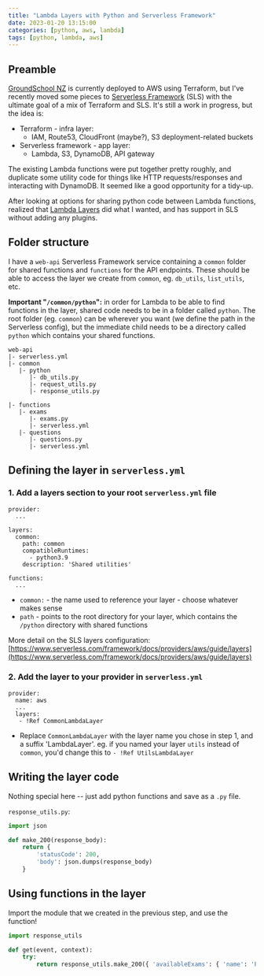 ```yaml
---
title: "Lambda Layers with Python and Serverless Framework"
date: 2023-01-20 13:15:00
categories: [python, aws, lambda]
tags: [python, lambda, aws]
---
```


## Preamble

[GroundSchool NZ](https://groundschool.co.nz) is currently deployed to AWS using Terraform, but I've recently moved some pieces to [Serverless Framework](https://www.serverless.com) (SLS) with the ultimate goal of a mix of Terraform and SLS. It's still a work in progress, but the idea is:
 - Terraform - infra layer:
   - IAM, Route53, CloudFront (maybe?), S3 deployment-related buckets
 - Serverless framework - app layer:
   - Lambda, S3, DynamoDB, API gateway

The existing Lambda functions were put together pretty roughly, and duplicate some  utility code for things like HTTP requests/responses and interacting with DynamoDB. It seemed like a good opportunity for a tidy-up.

After looking at options for sharing python code between Lambda functions, realized that [Lambda Layers](https://docs.aws.amazon.com/lambda/latest/dg/configuration-layers.html) did what I wanted, and has support in SLS without adding any plugins.

## Folder structure

I have a `web-api` Serverless Framework service containing a `common` folder for shared functions and `functions` for the API endpoints. These should be able to access the layer we create from `common`, eg. `db_utils`, `list_utils`, etc.

**Important "`/common/python`":** in order for Lambda to be able to find functions in the layer, shared code needs to be in a folder called `python`. The root folder (eg. `common`) can be wherever you want (we define the path in the Serverless config), but the immediate child needs to be a directory called `python` which contains your shared functions.

```
web-api
|- serverless.yml
|- common
   |- python
      |- db_utils.py
      |- request_utils.py
      |- response_utils.py

|- functions
   |- exams
      |- exams.py
      |- serverless.yml
   |- questions
      |- questions.py
      |- serverless.yml
```

## Defining the layer in `serverless.yml`

### 1. Add a layers section to your root `serverless.yml` file
```
provider:
  ...

layers:
  common:
    path: common
    compatibleRuntimes:
      - python3.9
    description: 'Shared utilities'

functions:
  ...
```
 - `common:` - the name used to reference your layer - choose whatever makes sense
 - `path` - points to the root directory for your layer, which contains the `/python` directory with shared functions

More detail on the SLS layers configuration: [https://www.serverless.com/framework/docs/providers/aws/guide/layers](https://www.serverless.com/framework/docs/providers/aws/guide/layers)


### 2. Add the layer to your provider in `serverless.yml`
```
provider:
  name: aws
  ...
  layers:
   - !Ref CommonLambdaLayer
```

 - Replace `CommonLambdaLayer` with the layer name you chose in step 1, and a suffix 'LambdaLayer'. eg. if you named your layer `utils` instead of `common`, you'd change this to `- !Ref UtilsLambdaLayer`

## Writing the layer code

Nothing special here -- just add python functions and save as a `.py` file.

`response_utils.py`:
```python
import json

def make_200(response_body):
    return {
        'statusCode': 200,
        'body': json.dumps(response_body)
    }
```

## Using functions in the layer

Import the module that we created in the previous step, and use the function!
```python
import response_utils

def get(event, context):
    try:
        return response_utils.make_200({ 'availableExams': { 'name': 'PPL Air Law' } })
```
